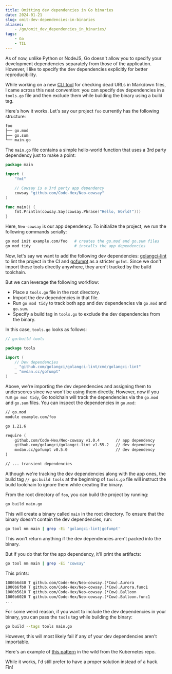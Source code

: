 ```yaml
---
title: Omitting dev dependencies in Go binaries
date: 2024-01-21
slug: omit-dev-dependencies-in-binaries
aliases:
    - /go/omit_dev_dependencies_in_binaries/
tags:
    - Go
    - TIL
---
```


As of now, unlike Python or NodeJS, Go doesn't allow you to specify your development
dependencies separately from those of the application. However, I like to specify the dev
dependencies explicitly for better reproducibility.

While working on a new [CLI tool] for checking dead URLs in Markdown files, I came across
this neat convention: you can specify dev dependencies in a `tools.go` file and then exclude
them while building the binary using a build tag.

Here's how it works. Let's say our project `foo` currently has the following structure:

```txt
foo
├── go.mod
├── go.sum
└── main.go
```

The `main.go` file contains a simple hello-world function that uses a 3rd party dependency
just to make a point:

```go
package main

import (
    "fmt"

    // Cowsay is a 3rd party app dependency
    cowsay "github.com/Code-Hex/Neo-cowsay"
)

func main() {
    fmt.Println(cowsay.Say(cowsay.Phrase("Hello, World!")))
}
```

Here, `Neo-cowsay` is our app dependency. To initialize the project, we run the following
commands serially:

```sh
go mod init example.com/foo   # creates the go.mod and go.sum files
go mod tidy                   # installs the app dependencies
```

Now, let's say we want to add the following dev dependencies: [golangci-lint] to lint the
project in the CI and [gofumpt] as a stricter `gofmt`. Since we don't import these tools
directly anywhere, they aren't tracked by the build toolchain.

But we can leverage the following workflow:

- Place a `tools.go` file in the root directory.
- Import the dev dependencies in that file.
- Run `go mod tidy` to track both app and dev dependencies via `go.mod` and `go.sum`.
- Specify a build tag in `tools.go` to exclude the dev dependencies from the binary.

In this case, `tools.go` looks as follows:

```go
// go:build tools

package tools

import (
    // Dev dependencies
    _ "github.com/golangci/golangci-lint/cmd/golangci-lint"
    _ "mvdan.cc/gofumpt"
)
```

Above, we're importing the dev dependencies and assigning them to underscores since we won't
be using them directly. However, now if you run `go mod tidy`, Go toolchain will track the
dependencies via the `go.mod` and `go.sum` files. You can inspect the dependencies in
`go.mod`:

```txt
// go.mod
module example.com/foo

go 1.21.6

require (
    github.com/Code-Hex/Neo-cowsay v1.0.4       // app dependency
    github.com/golangci/golangci-lint v1.55.2   // dev dependency
    mvdan.cc/gofumpt v0.5.0                     // dev dependency
)

// ... transient dependencies
```

Although we're tracking the dev dependencies along with the app ones, the build tag
`// go:build tools` at the beginning of `tools.go` file will instruct the build toolchain to
ignore them while creating the binary.

From the root directory of `foo`, you can build the project by running:

```sh
go build main.go
```

This will create a binary called `main` in the root directory. To ensure that the binary
doesn't contain the dev dependencies, run:

```sh
go tool nm main | grep -Ei 'golangci-lint|gofumpt'
```

This won't return anything if the dev dependencies aren't packed into the binary.

But if you do that for the app dependency, it'll print the artifacts:

```sh
go tool nm main | grep -Ei 'cowsay'
```

This prints:

```txt
1000b6d40 T github.com/Code-Hex/Neo-cowsay.(*Cow).Aurora
1000b6fb0 T github.com/Code-Hex/Neo-cowsay.(*Cow).Aurora.func1
1000b5610 T github.com/Code-Hex/Neo-cowsay.(*Cow).Balloon
1000b6020 T github.com/Code-Hex/Neo-cowsay.(*Cow).Balloon.func1
...
```

For some weird reason, if you want to include the dev dependencies in your binary, you can
pass the `tools` tag while building the binary:

```sh
go build --tags tools main.go
```

However, this will most likely fail if any of your dev dependencies aren't importable.

Here's an example of [this pattern] in the wild from the Kubernetes repo.

While it works, I'd still prefer to have a proper solution instead of a hack. Fin!

<!-- References -->
<!-- prettier-ignore-start -->


<!-- cli tool to detect dead links in markdown files -->
[CLI tool]:
    https://github.com/rednafi/link-patrol

[golangci-lint]:
    https://github.com/golangci/golangci-lint

[gofumpt]:
    https://github.com/mvdan/gofumpt

<!-- tools.go in the kubernetes repo -->
[this pattern]:
    https://github.com/kubernetes/kubernetes/blob/master/hack/tools/tools.go

<!-- prettier-ignore-end -->
